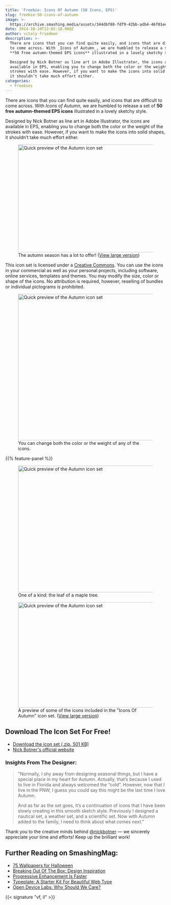 ```yaml
---
title: 'Freebie: Icons Of Autumn (50 Icons, EPS)'
slug: freebie-50-icons-of-autumn
image: >-
  https://archive.smashing.media/assets/344dbf88-fdf9-42bb-adb4-46f01eedd629/a6fc7eb9-980e-4d79-b293-35e09425649f/autumn-icons-previews.png
date: 2014-10-10T22:02:18.000Z
author: vitaly-friedman
description: >-
  There are icons that you can find quite easily, and icons that are difficult
  to come across. With _Icons of Autumn_, we are humbled to release a set of
  **50 free autumn-themed EPS icons** illustrated in a lovely sketchy style.

  Designed by Nick Botner as line art in Adobe Illustrator, the icons are
  available in EPS, enabling you to change both the color or the weight of the
  strokes with ease. However, if you want to make the icons into solid shapes,
  it shouldn’t take much effort either.
categories:
  - Freebies
---
```

There are icons that you can find quite easily, and icons that are difficult to come across. With <em>Icons of Autumn</em>, we are humbled to release a set of <strong>50 free autumn-themed EPS icons</strong> illustrated in a lovely sketchy style.

Designed by Nick Botner as line art in Adobe Illustrator, the icons are available in EPS, enabling you to change both the color or the weight of the strokes with ease. However, if you want to make the icons into solid shapes, it shouldn’t take much effort either.</p>

<figure><img title="Quick preview of the Autumn icon set" src="https://archive.smashing.media/assets/344dbf88-fdf9-42bb-adb4-46f01eedd629/f928e3b8-466f-49e8-9fce-51913d460662/50-icons-of-autumn-preview-78x53.png" alt="Quick preview of the Autumn icon set" width="500" height="338" /><figcaption>The autumn season has a lot to offer! (<a href="https://archive.smashing.media/assets/344dbf88-fdf9-42bb-adb4-46f01eedd629/bfdfdf26-1aca-4ba6-83f6-f237a9aab4ac/icons-of-autumn-large-preview.png">View large version</a>)</figcaption></figure>

This icon set is licensed under a <a href="https://creativecommons.org/licenses/by-sa/4.0/">Creative Commons</a>. You can use the icons in your commercial as well as your personal projects, including software, online services, templates and themes. You may modify the size, color or shape of the icons. No attribution is required, however, reselling of bundles or individual pictograms is prohibited.</p>

<figure><img title="Quick preview of the Autumn icon set" src="https://archive.smashing.media/assets/344dbf88-fdf9-42bb-adb4-46f01eedd629/b74cff81-33b6-4847-8b43-3c929841f33f/autumn-icons-preview-1.png" alt="Quick preview of the Autumn icon set" width="500" height="459" /><figcaption>You can change both the color or the weight of any of the icons.</figcaption></figure>

{{% feature-panel %}}

<figure><img title="Quick preview of the Autumn icon set" src="https://archive.smashing.media/assets/344dbf88-fdf9-42bb-adb4-46f01eedd629/fdcc9b5b-ccb5-4a3e-8471-1b1c7d8a5ad2/autumn-icons-preview-2.png" alt="Quick preview of the Autumn icon set" width="500" height="397" /><figcaption>One of a kind: the leaf of a maple tree.</figcaption></figure>

<figure><img title="Quick preview of the Autumn icon set" src="https://archive.smashing.media/assets/344dbf88-fdf9-42bb-adb4-46f01eedd629/a6fc7eb9-980e-4d79-b293-35e09425649f/autumn-icons-previews.png" alt="Quick preview of the Autumn icon set" width="500" height="330" /><figcaption>A preview of some of the icons included in the "Icons Of Autumn" icon set. (<a href="https://archive.smashing.media/assets/344dbf88-fdf9-42bb-adb4-46f01eedd629/bfdfdf26-1aca-4ba6-83f6-f237a9aab4ac/icons-of-autumn-large-preview.png">View large version</a>)</figcaption></figure>

## Download The Icon Set For Free!

*   [Download the icon set (.zip, 501 KB)](https://smashingmagazine.com/provide/smashing-freebie-icons-of-autumn.zip)
*   [Nick Botner's official website](https://alphateck.com/blog/)

### Insights From The Designer:

<blockquote>"Normally, I shy away from designing seasonal things, but I have a special place in my heart for Autumn. Actually, that’s because I used to live in Florida and always welcomed the “cold”. However, now that I live in the PNW, I guess you could say this might be the last time I love Autumn.

And as far as the set goes, it’s a continuation of icons that I have been slowly creating in this smooth sketch style. Previously I designed a nautical set, a weather set, and a scientific set. Now with Autumn added to the family, I need to think about what comes next."</blockquote>

Thank you to the creative minds behind <a href="https://twitter.com/nickbotner">@nickbotner</a> — we sincerely appreciate your time and efforts! Keep up the brilliant work!

## <span class="rh">Further Reading</span> on SmashingMag:

*   [75 Wallpapers for Halloween](https://www.smashingmagazine.com/wallpapers-halloween/)
*   [Breaking Out Of The Box: Design Inspiration](https://www.smashingmagazine.com/2016/11/breaking-out-of-the-box-design-inspiration-november-2016/)
*   <span>[Progressive Enhancement Is Faster](https://www.smashingmagazine.com/2013/09/progressive-enhancement-is-faster/)</span>
*   <span>[Typeplate: A Starter Kit For Beautiful Web Type](https://www.smashingmagazine.com/2013/02/typeplate-for-beautiful-web-type/)</span>
*   <span>[Open Device Labs: Why Should We Care?](https://www.smashingmagazine.com/2013/05/open-device-labs-why-should-we-care/)</span>

{{< signature "vf, il" >}}

